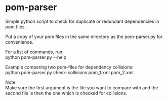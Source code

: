 # pom-parser
Simple python script to check for duplicate or redundant dependencies in pom files.

Put a copy of your pom files in the same directory as the pom-parser.py for convenience.

For a list of commands, run: <br>
python pom-parser.py --help

Example comparing two pom-files for dependency collisions: <br>
python pom-parser.py check-collisions pom_1.xml pom_2.xml

Note: <br>
Make sure the first argument is the file you want to compare with and the second file is then the one which is checked for collisions.
